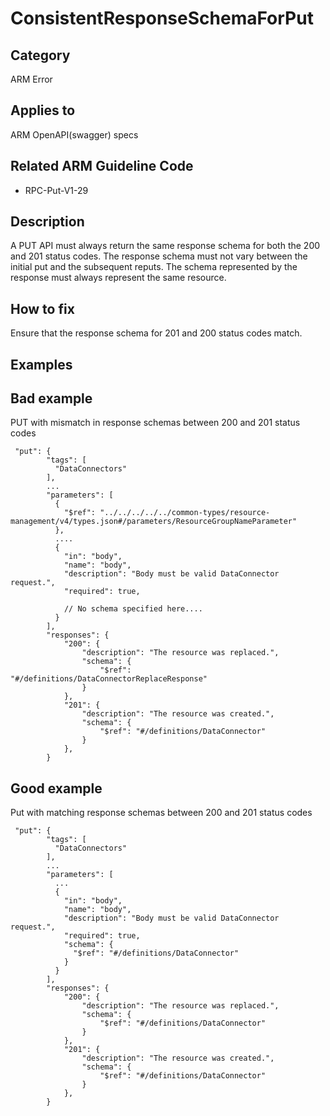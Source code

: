 # ConsistentResponseSchemaForPut

## Category

ARM Error

## Applies to

ARM OpenAPI(swagger) specs


## Related ARM Guideline Code

- RPC-Put-V1-29

## Description
A PUT API must always return the same response schema for both the 200 and 201 status codes. The response schema must not vary between the initial put and the subsequent reputs. The schema represented by the response must always represent the same resource. 

## How to fix

Ensure that the response schema for 201 and 200 status codes match. 

## Examples

## Bad example 

PUT with mismatch in response schemas between 200 and 201 status codes

```json5
 "put": {
        "tags": [
          "DataConnectors"
        ],
        ...
        "parameters": [
          {
            "$ref": "../../../../../common-types/resource-management/v4/types.json#/parameters/ResourceGroupNameParameter"
          },
          ....
          {
            "in": "body",
            "name": "body",
            "description": "Body must be valid DataConnector request.",
            "required": true,
            
            // No schema specified here....
          }
        ],
        "responses": {
            "200": {
                "description": "The resource was replaced.",
                "schema": {
                    "$ref": "#/definitions/DataConnectorReplaceResponse"
                }
            },
            "201": {
                "description": "The resource was created.",
                "schema": {
                    "$ref": "#/definitions/DataConnector"
                }
            },
        }
```

## Good example

Put with matching response schemas between 200 and 201 status codes


```json5
 "put": {
        "tags": [
          "DataConnectors"
        ],
        ...
        "parameters": [
          ...
          {
            "in": "body",
            "name": "body",
            "description": "Body must be valid DataConnector request.",
            "required": true,
            "schema": {
              "$ref": "#/definitions/DataConnector"
            }
          }
        ],
        "responses": {
            "200": {
                "description": "The resource was replaced.",
                "schema": {
                    "$ref": "#/definitions/DataConnector"
                }
            },
            "201": {
                "description": "The resource was created.",
                "schema": {
                    "$ref": "#/definitions/DataConnector"
                }
            },
        }
```
